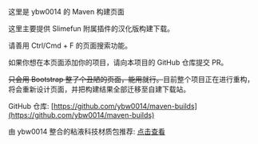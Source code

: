 这里是 ybw0014 的 Maven 构建页面

这里主要提供 Slimefun 附属插件的汉化版构建下载。

请善用 Ctrl/Cmd + F 的页面搜索功能。

如果你想在本页面添加你的项目，请向本项目的 GitHub 仓库提交 PR。

~~只会用 Bootstrap 整了个丑陋的页面，能用就行。~~目前整个项目正在进行重构，将会重新设计页面，并把构建结果全部迁移至自建下载站。

GitHub 仓库: [https://github.com/ybw0014/maven-builds](https://github.com/ybw0014/maven-builds)

由 ybw0014 整合的粘液科技材质包推荐: [点击查看](https://ybw0014.net/post/guizhancraft-resource-pack)
